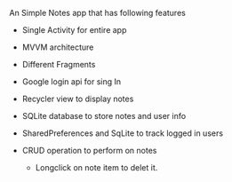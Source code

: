An Simple Notes app that has following features
- Single Activity for entire app
- MVVM architecture
- Different Fragments
- Google login api for sing In
- Recycler view to display notes
- SQLite database to store notes and user info
- SharedPreferences and SqLite to track logged in users
- CRUD operation to perform on notes

  * Longclick on note item to delet it. 
